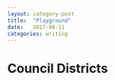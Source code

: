 ```yaml
---
layout: category-post
title:  "Playground"
date:   2017-08-11
categories: writing
---
```


# Council Districts
<script src="https://gist.github.com/MrMaksimize/4257ab324bbdaa5ee666e792d65704f0.js"></script>


